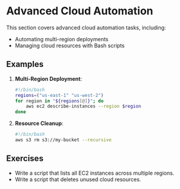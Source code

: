 # Advanced Cloud Automation

This section covers advanced cloud automation tasks, including:

- Automating multi-region deployments
- Managing cloud resources with Bash scripts

## Examples

1. **Multi-Region Deployment**:
   ```bash
   #!/bin/bash
   regions=("us-east-1" "us-west-2")
   for region in "${regions[@]}"; do
       aws ec2 describe-instances --region $region
   done
   ```

2. **Resource Cleanup**:
   ```bash
   #!/bin/bash
   aws s3 rm s3://my-bucket --recursive
   ```

## Exercises

- Write a script that lists all EC2 instances across multiple regions.
- Write a script that deletes unused cloud resources.